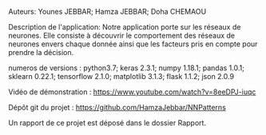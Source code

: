Auteurs:
Younes JEBBAR;
Hamza JEBBAR;
Doha CHEMAOU

Description de l'application:
Notre application porte sur les réseaux de neurones. Elle consiste à découvrir le comportement des réseaux de neurones envers chaque donnée ainsi que les facteurs pris en compte pour prendre la décision.



numeros de versions :
python3.7;
keras 2.3.1;
numpy 1.18.1;
pandas 1.0.1;
sklearn 0.22.1;
tensorflow 2.1.0;
matplotlib 3.1.3;
flask 1.1.2;
json 2.0.9


Vidéo de démonstration :
https://www.youtube.com/watch?v=8eeDPJ-iuqc

Dépôt git du projet : 
https://github.com/HamzaJebbar/NNPatterns



Un rapport de ce projet est déposé dans le dossier Rapport.
